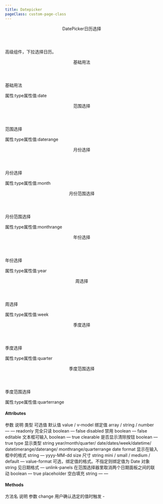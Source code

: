 ```yaml
---
title: Datepicker
pageClass: custom-page-class
---
```

<ClientOnly>
<Common-code-format>

  <div slot="componentNameTitle" class="component">
    <header class="component-name">
      DatePicker日历选择
    </header>
    <p class="component-text">
      高级组件，下拉选择日历。
    </p>
  </div>

  <div slot="description">
    <header class="iw-description-title">
      基础用法
    </header>
    <p class="iw-description-text">
      基础用法
    </p>
  </div>

  <div slot="showComponents" class="iw-show-component">
    <Datepicker-demo1/>
  </div>

  <section slot="paraDescription" class="iw-code-description">
    <p class="iw-paraStyle-wrapper">
        属性:<span class="iw-paraStyle">type</span>属性值:<span class="iw-paraStyle">date</span>
    </p>
  </section>

  <highlight-code class="codeStyle" slot="showCode" lang="vue">
    <template>
      <div>
        <iw-date-picker
          v-model="value1"
          type="date"
          size="mini"
          style="width: 130px;"
          align="right"
          placeholder="选择日期">
        </iw-date-picker>
      </div>
    </template>
    <script>
    export default {
      name: '',
      data() {
        return {
          value1: '',
          value: []
        }
      },
      mounted() {
      },
      methods: {
        handleChange(value) {
          console.log('value', value)
          this.value = value
        }
      }
    }
    </script>
  </highlight-code>
</Common-code-format>
</ClientOnly>

<ClientOnly>
<Common-code-format>
  <div slot="description">
    <header class="iw-description-title">
      范围选择
    </header>
    <p class="iw-description-text">
      范围选择
    </p>
  </div>

  <div slot="showComponents" class="iw-show-component">
    <Datepicker-demo2/>
  </div>

  <section slot="paraDescription" class="iw-code-description">
    <p class="iw-paraStyle-wrapper">
        属性:<span class="iw-paraStyle">type</span>属性值:<span class="iw-paraStyle">daterange</span>
    </p>
  </section>

  <highlight-code class="codeStyle" slot="showCode" lang="vue">
    <template>
      <div>
        <iw-date-picker
          v-model="value"
          :editable="false"
          format="yyyy/MM/dd"
          value-format="yyyyMMdd"
          type="daterange"
          size="mini"
          style="width: 220px;"
          align="right"
          placeholder="选择日期"
          @change="handleChange">
        </iw-date-picker>
      </div>
    </template>
    <script>
    export default {
      name: '',
      data() {
        return {
          value: []
        }
      },
      mounted() {
      },
      methods: {
        handleChange(value) {
          console.log('value', value)
          this.value = value
        }
      }
    }
    </script>
  </highlight-code>
</Common-code-format>
</ClientOnly>

<ClientOnly>
<Common-code-format>
  <div slot="description">
    <header class="iw-description-title">
      月份选择
    </header>
    <p class="iw-description-text">
      月份选择
    </p>
  </div>

  <div slot="showComponents" class="iw-show-component">
    <Datepicker-demo3/>
  </div>

  <section slot="paraDescription" class="iw-code-description">
    <p class="iw-paraStyle-wrapper">
        属性:<span class="iw-paraStyle">type</span>属性值:<span class="iw-paraStyle">month</span>
    </p>
  </section>

  <highlight-code class="codeStyle" slot="showCode" lang="vue">
    <template>
      <div>
        <iw-date-picker
          v-model="value1"
          :picker-options="pickerOptions"
          type="month"
          size="mini"
          style="width: 130px;"
          align="right"
          placeholder="选择月份"
          @change="handleChange"
        />
      </div>
    </template>
    <script>
    import moment from 'moment'
    export default {
      name: '',
      data() {
        return {
          value1: '',
          value: [],
          dataTime: [
            {
              key: 201910,
              selected: true,
              value: "201910"
            },
            {
              key: 201909,
              value: "201909"
            }
          ]
        }
      },
      computed: {
        pickerOptions() { // 日期选择控制
          const months = this.dataTime.map(item => {
            const date = (new Date(String(item.key).substr(0, 4), String(item.key).substr(4, 2) - 1))
            return [moment(date).valueOf(), moment(date).add(1, 'months').valueOf()]
          })
          return {
            disabledDate(time) {
              return !months.find(item => {
                return item[0] <= time.getTime() && time.getTime() < item[1]
              })
            }
          }
        }
      },
      mounted() {
      },
      methods: {
        handleChange(value) {
          setTimeout(() => {
            console.log('value', value)
          }, 5000)
        }
      }
    }
    </script>
  </highlight-code>
</Common-code-format>
</ClientOnly>

<ClientOnly>
<Common-code-format>
  <div slot="description">
    <header class="iw-description-title">
      月份范围选择
    </header>
    <p class="iw-description-text">
      月份范围选择
    </p>
  </div>

  <div slot="showComponents" class="iw-show-component">
    <Datepicker-demo4/>
  </div>

  <section slot="paraDescription" class="iw-code-description">
    <p class="iw-paraStyle-wrapper">
        属性:<span class="iw-paraStyle">type</span>属性值:<span class="iw-paraStyle">monthrange</span>
    </p>
  </section>

  <highlight-code class="codeStyle" slot="showCode" lang="vue">
    <template>
      <div>
        <iw-date-picker
          v-model="value"
          :editable="false"
          format="yyyy/MM"
          value-format="yyyyMM"
          type="monthrange"
          size="mini"
          style="width: 180px;"
          align="right"
          placeholder="选择日期"
          @change="handleChange">
        </iw-date-picker>
      </div>
    </template>
    <script>
    export default {
      name: '',
      data() {
        return {
          value: []
        }
      },
      mounted() {
      },
      methods: {
        handleChange(value) {
          console.log('value', value)
          this.value = value
        }
      }
    }
    </script>
  </highlight-code>
</Common-code-format>
</ClientOnly>

<ClientOnly>
<Common-code-format>
  <div slot="description">
    <header class="iw-description-title">
      年份选择
    </header>
    <p class="iw-description-text">
      年份选择
    </p>
  </div>

  <div slot="showComponents" class="iw-show-component">
    <Datepicker-demo5/>
  </div>

  <section slot="paraDescription" class="iw-code-description">
    <p class="iw-paraStyle-wrapper">
        属性:<span class="iw-paraStyle">type</span>属性值:<span class="iw-paraStyle">year</span>
    </p>
  </section>

  <highlight-code class="codeStyle" slot="showCode" lang="vue">
    <template>
      <div>
        <iw-date-picker
          v-model="value"
          :editable="false"
          format="yyyy/MM"
          value-format="yyyyMM"
          type="monthrange"
          size="mini"
          style="width: 180px;"
          align="right"
          placeholder="选择日期"
          @change="handleChange">
        </iw-date-picker>
      </div>
    </template>
    <script>
    export default {
      name: '',
      data() {
        return {
          value: []
        }
      },
      mounted() {
      },
      methods: {
        handleChange(value) {
          console.log('value', value)
          this.value = value
        }
      }
    }
    </script>
  </highlight-code>
</Common-code-format>
</ClientOnly>

<ClientOnly>
<Common-code-format>
  <div slot="description">
    <header class="iw-description-title">
      周选择
    </header>
    <p class="iw-description-text">
      周选择
    </p>
  </div>

  <div slot="showComponents" class="iw-show-component">
    <Datepicker-demo6/>
  </div>

  <section slot="paraDescription" class="iw-code-description">
    <p class="iw-paraStyle-wrapper">
        属性:<span class="iw-paraStyle">type</span>属性值:<span class="iw-paraStyle">week</span>
    </p>
  </section>

  <highlight-code class="codeStyle" slot="showCode" lang="vue">
    <template>
      <div>
        <iw-date-picker
          v-model="value"
          :editable="false"
          type="week"
          size="mini"
          style="width: 120px;"
          align="right"
          placeholder="选择周"
          @change="handleChange">
        </iw-date-picker>
      </div>
    </template>
    <script>
    export default {
      name: '',
      data() {
        return {
          value: []
        }
      },
      mounted() {
      },
      methods: {
        handleChange(value) {
          console.log('value', value)
          this.value = value
        }
      }
    }
    </script>
  </highlight-code>
</Common-code-format>
</ClientOnly>

<ClientOnly>
<Common-code-format>
  <div slot="description">
    <header class="iw-description-title">
      季度选择
    </header>
    <p class="iw-description-text">
      季度选择
    </p>
  </div>

  <div slot="showComponents" class="iw-show-component">
    <Datepicker-demo7/>
  </div>

  <section slot="paraDescription" class="iw-code-description">
    <p class="iw-paraStyle-wrapper">
        属性:<span class="iw-paraStyle">type</span>属性值:<span class="iw-paraStyle">quarter</span>
    </p>
  </section>

  <highlight-code class="codeStyle" slot="showCode" lang="vue">
    <template>
      <div>
        <iw-date-picker
          v-model="value1"
          :picker-options="pickerOptions"
          type="quarter"
          format="yyyy/Q"
          value-format="yyyyQ"
          size="mini"
          style="width: 130px;"
          align="right"
          placeholder="选择季度"
          @change="handleChange">
        </iw-date-picker>
      </div>
    </template>
    <script>
    export default {
      name: '',
      data() {
        return {
          value1: new Date(1522425599000),
          value: []
        }
      },
      computed: {
        pickerOptions() { // 日期选择控制
          const months = [new Date(1483200000000), new Date(1519833600000)].map(item => {
            return item.valueOf()
          })
          return {
            disabledDate(time) {
              console.log(months, time, time.getTime(), months[1] < time.getTime() || time.getTime() < months[0])
              return months[1] < time.getTime() || time.getTime() < months[0]
            }
          }
        }
      },
      mounted() {
      },
      methods: {
        handleChange(value) {
          console.log('value', value)
          this.value = value
        }
      }
    }
    </script>
  </highlight-code>
</Common-code-format>
</ClientOnly>

<ClientOnly>
<Common-code-format>
  <div slot="description">
    <header class="iw-description-title">
      季度范围选择
    </header>
    <p class="iw-description-text">
      季度范围选择
    </p>
  </div>

  <div slot="showComponents" class="iw-show-component">
    <Datepicker-demo8/>
  </div>

  <section slot="paraDescription" class="iw-code-description">
    <p class="iw-paraStyle-wrapper">
        属性:<span class="iw-paraStyle">type</span>属性值:<span class="iw-paraStyle">quarterrange</span>
    </p>
  </section>

  <highlight-code class="codeStyle" slot="showCode" lang="vue">
    <template>
      <div>
        <iw-date-picker
          v-model="value1"
          type="quarterrange"
          value-format="yyyyQ"
          size="mini"
          style="width: 180px;"
          align="right"
          placeholder="选择季度"
          @change="handleChange">
        </iw-date-picker>
      </div>
    </template>
    <script>
    export default {
      name: '',
      data() {
        return {
          value1: ["2019Q2", "2020Q1"]
        }
      },
      mounted() {
      },
      methods: {
        handleChange(value) {
          console.log('value', value)
          this.value = value
        }
      }
    }
    </script>
  </highlight-code>
</Common-code-format>
</ClientOnly>

#### Attributes
<ClientOnly>
<Common-create-form>
  <thead slot="form-header" class="formHead">
      <tr class="formHeadRow">
          <th class="formHeadCol">参数</th>
          <th class="formHeadCol">说明</th>
          <th class="formHeadCol">类型</th>
          <th class="formHeadCol">可选值</th>
          <th class="formHeadCol">默认值</th>
      </tr>
  </thead>
  <tbody slot="form-body" class="formBody">
      <tr class="formBodyRow">
          <td class="formBodyCol">value / v-model</td>
          <td class="formBodyCol">绑定值</td>
          <td class="formBodyCol">array / string / number</td>
          <td class="formBodyCol">—</td>
          <td class="formBodyCol">—</td>
      </tr>
      </tr>
      <tr class="formBodyRow">
          <td class="formBodyCol">readonly</td>
          <td class="formBodyCol">完全只读</td>
          <td class="formBodyCol">boolean</td>
          <td class="formBodyCol">—</td>
          <td class="formBodyCol">false</td>
      </tr>
      <tr class="formBodyRow">
          <td class="formBodyCol">disabled</td>
          <td class="formBodyCol">禁用</td>
          <td class="formBodyCol">boolean</td>
          <td class="formBodyCol">—</td>
          <td class="formBodyCol">false</td>
      </tr>
      <tr class="formBodyRow">
          <td class="formBodyCol">editable</td>
          <td class="formBodyCol">文本框可输入</td>
          <td class="formBodyCol">boolean</td>
          <td class="formBodyCol">—</td>
          <td class="formBodyCol">true</td>
      </tr>
      <tr class="formBodyRow">
          <td class="formBodyCol">clearable</td>
          <td class="formBodyCol">是否显示清除按钮</td>
          <td class="formBodyCol">boolean</td>
          <td class="formBodyCol">—</td>
          <td class="formBodyCol">true</td>
      </tr>
      </tr>
      <tr class="formBodyRow">
          <td class="formBodyCol">type</td>
          <td class="formBodyCol">显示类型</td>
          <td class="formBodyCol">string</td>
          <td class="formBodyCol">year/month/quarter/ date/dates/week/datetime/ datetimerange/daterange/ monthrange/quarterrange</td>
          <td class="formBodyCol">date</td>
      </tr>
      <tr class="formBodyRow">
          <td class="formBodyCol">format</td>
          <td class="formBodyCol">显示在输入框中的格式</td>
          <td class="formBodyCol">string</td>
          <td class="formBodyCol">—</td>
          <td class="formBodyCol">yyyy-MM-dd</td>
      </tr>
      <tr class="formBodyRow">
          <td class="formBodyCol">size</td>
          <td class="formBodyCol">尺寸</td>
          <td class="formBodyCol">string</td>
          <td class="formBodyCol">mini / small / medium / default</td>
          <td class="formBodyCol">—</td>
      </tr>
      </tr>
      <tr class="formBodyRow">
          <td class="formBodyCol">value-format</td>
          <td class="formBodyCol">可选，绑定值的格式。不指定则绑定值为 Date 对象</td>
          <td class="formBodyCol">string</td>
          <td class="formBodyCol">见日期格式</td>
          <td class="formBodyCol">—</td>
      </tr>
      </tr>
      <tr class="formBodyRow">
          <td class="formBodyCol">unlink-panels</td>
          <td class="formBodyCol">在范围选择器里取消两个日期面板之间的联动</td>
          <td class="formBodyCol">boolean</td>
          <td class="formBodyCol">—</td>
          <td class="formBodyCol">true</td>
      </tr>
      <tr class="formBodyRow">
          <td class="formBodyCol">placeholder</td>
          <td class="formBodyCol">空白填充</td>
          <td class="formBodyCol">string</td>
          <td class="formBodyCol">—</td>
          <td class="formBodyCol">—</td>
      </tr>
  </tbody>
</Common-create-form>
</ClientOnly>

#### Methods 
<ClientOnly>
<Common-create-form>
  <thead slot="form-header" class="formHead">
      <tr class="formHeadRow">
          <th class="formHeadCol">方法名</th>
          <th class="formHeadCol">说明</th>
          <th class="formHeadCol">参数</th>
      </tr>
  </thead>
  <tbody slot="form-body" class="formBody">
    <tr class="formBodyRow">
        <td class="formBodyCol">change</td>
        <td class="formBodyCol">用户确认选定的值时触发</td>
        <td class="formBodyCol">-</td>
    </tr>
  </tbody>
</Common-create-form>
</ClientOnly>